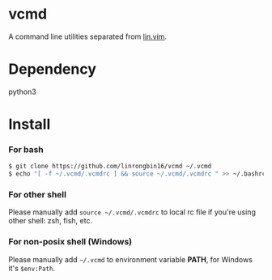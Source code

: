 # vcmd

A command line utilities separated from [lin.vim](https://github.com/linrongbin16/lin.vim).

# Dependency

python3

# Install

### For bash

```bash
$ git clone https://github.com/linrongbin16/vcmd ~/.vcmd
$ echo "[ -f ~/.vcmd/.vcmdrc ] && source ~/.vcmd/.vcmdrc " >> ~/.bashrc
```

### For other shell

Please manually add `source ~/.vcmd/.vcmdrc` to local rc file if you're using other shell: zsh, fish, etc.

### For non-posix shell (Windows)

Please manually add `~/.vcmd` to environment variable **PATH**, for Windows it's `$env:Path`.
